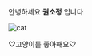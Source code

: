 안녕하세요 **권소정** 입니다

![cat](https://item.kakaocdn.net/do/f9bb066752f220946f715545d962a0a6f43ad912ad8dd55b04db6a64cddaf76d)

♡고양이를 좋아해요♡